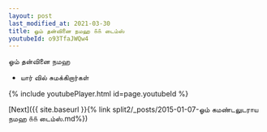 ```yaml
---
layout: post
last_modified_at: 2021-03-30
title: ஓம் தன்வினை நமஹ ௧௧ டைம்ஸ்
youtubeId: o93TfaJWQw4
---
```

 
 
 ஓம் தன்வினை நமஹ  
 
 -  யார் வில் சுமக்கிறார்கள் 
 
  
 
  
 
 
 
 
 
 


{% include youtubePlayer.html id=page.youtubeId %}
 
[Next]({{ site.baseurl }}{% link  split2/_posts/2015-01-07-ஓம் கமண்டலுடராய நமஹ ௧௧ டைம்ஸ்.md%})
 
